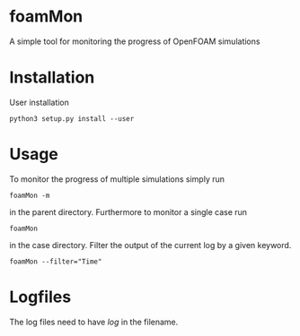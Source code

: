 # foamMon

A simple tool for monitoring the progress of OpenFOAM simulations

# Installation

User installation

    python3 setup.py install --user


# Usage


To monitor the progress of multiple simulations simply run

    foamMon -m

in the parent directory. Furthermore to monitor a single case run

    foamMon

in the case directory. Filter the output of the current log by a given keyword.

    foamMon --filter="Time"

# Logfiles

The log files need to have *log* in the filename.

